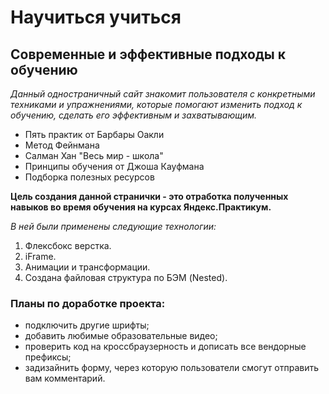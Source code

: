 # Научиться учиться
## Современные и эффективные подходы к обучению

*Данный одностраничный сайт знакомит пользователя с конкретными техниками и упражнениями, которые помогают изменить подход к обучению, сделать его эффективным и захватывающим.*

* Пять практик от Барбары Оакли
* Метод Фейнмана
* Салман Хан "Весь мир - школа"
* Принципы обучения от Джоша Кауфмана
* Подборка полезных ресурсов


**Цель создания данной странички - это отработка полученных навыков во время обучения на курсах Яндекс.Практикум.**

_В ней были применены следующие технологии:_
1. Флексбокс верстка.
2. iFrame.
3. Анимации и трансформации.
4. Создана файловая структура по БЭМ (Nested).


### Планы по доработке проекта:
* подключить другие шрифты;
* добавить любимые образовательные видео;
* проверить код на кроссбраузерность и дописать все вендорные префиксы;
* задизайнить форму, через которую пользователи смогут отправить вам комментарий.